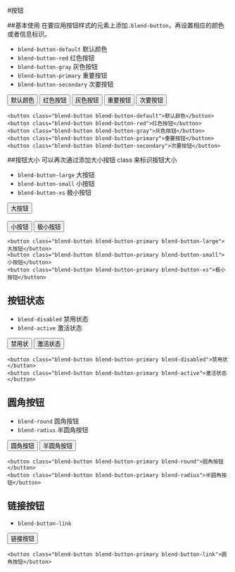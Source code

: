 #按钮

##基本使用
在要应用按钮样式的元素上添加`.blend-button`，再设置相应的颜色或者信息标识。

- `blend-button-default` 默认颜色
- `blend-button-red` 红色按钮
- `blend-button-gray` 灰色按钮
- `blend-button-primary` 重要按钮
- `blend-button-secondary` 次要按钮


<div class="doc-demo">
    <button class="blend-button blend-button-default">默认颜色</button>
    <button class="blend-button blend-button-red">红色按钮</button>
    <button class="blend-button blend-button-gray">灰色按钮</button>
    <button class="blend-button blend-button-primary">重要按钮</button>
    <button class="blend-button blend-button-secondary">次要按钮</button>
</div>


    <button class="blend-button blend-button-default">默认颜色</button>
    <button class="blend-button blend-button-red">红色按钮</button>
    <button class="blend-button blend-button-gray">灰色按钮</button>
    <button class="blend-button blend-button-primary">重要按钮</button>
    <button class="blend-button blend-button-secondary">次要按钮</button>



##按钮大小
可以再次通过添加大小按钮 class 来标识按钮大小

- `blend-button-large` 大按钮
- `blend-button-small` 小按钮
- `blend-button-xs` 极小按钮


<div class="doc-demo">
    <button class="blend-button blend-button-primary blend-button-large">大按钮</button><br/><br/>
    <button class="blend-button blend-button-primary blend-button-small">小按钮</button>
    <button class="blend-button blend-button-primary blend-button-xs">极小按钮</button>
</div>

    <button class="blend-button blend-button-primary blend-button-large">大按钮</button>
    <button class="blend-button blend-button-primary blend-button-small">小按钮</button>
    <button class="blend-button blend-button-primary blend-button-xs">极小按钮</button>

## 按钮状态

- `blend-disabled` 禁用状态
- `blend-active` 激活状态


<div class="doc-demo">
    <button class="blend-button blend-button-primary blend-disabled">禁用状</button>
    <button class="blend-button blend-button-primary blend-active">激活状态</button>
</div>

	<button class="blend-button blend-button-primary blend-disabled">禁用状</button>
    <button class="blend-button blend-button-primary blend-active">激活状态</button>


## 圆角按钮

- `blend-round` 圆角按钮
- `blend-radius` 半圆角按钮

<div class="doc-demo">
    <button class="blend-button blend-button-primary blend-round">圆角按钮</button>
    <button class="blend-button blend-button-primary blend-radius">半圆角按钮</button>
</div>

	<button class="blend-button blend-button-primary blend-round">圆角按钮</button>
    <button class="blend-button blend-button-primary blend-radius">半圆角按钮</button>

## 链接按钮

- `blend-button-link`


<div class="doc-demo">
    <button class="blend-button blend-button-primary blend-button-link">链接按钮</button>
</div>

	<button class="blend-button blend-button-primary blend-button-link">圆角按钮</button>












